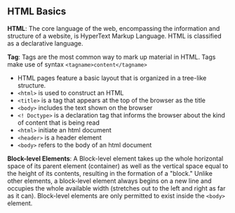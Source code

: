 ## HTML Basics 

**HTML**: The core language of the web, encompassing the information and structure of a website, is HyperText Markup Language. HTML is classified as a declarative language.

**Tag**: Tags are the most common way to mark up material in HTML. Tags make use of syntax `<tagname>content</tagname>`
  - HTML pages feature a basic layout that is organized in a tree-like structure.
  - `<html>` is used to construct an HTML 
  - `<title>` is a tag that appears at the top of the browser as the title
  - `<body>` includes the text shown on the browser
  - `<! Doctype>` is a declaration tag that informs the browser about the kind of content that is being read
  - `<html>` initiate an html document
  - `<header>` is a header element
  - `<body>` refers to the body of an html document

**Block-level Elements**: A Block-level element takes up the whole horizontal space of its parent element (container) as well as the vertical space equal to the height of its contents, resulting in the formation of a "block." Unlike other elements, a block-level element always begins on a new line and occupies the whole available width (stretches out to the left and right as far as it can). Block-level elements are only permitted to exist inside the `<body>` element.

